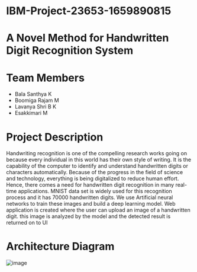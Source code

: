 # IBM-Project-23653-1659890815
# A Novel Method for Handwritten Digit Recognition System

# Team Members
- Bala Santhya K
- Boomiga Rajam M
- Lavanya Shri B K
- Esakkimari M

# Project Description
Handwriting recognition is one of the compelling research works going on because every individual in this world has their own style of writing. It is the capability of the computer to identify and understand handwritten digits or characters automatically. Because of the progress in the field of science and technology, everything is being digitalized to reduce human effort. Hence, there comes a need for handwritten digit recognition in many real-time applications. MNIST data set is widely used for this recognition process and it has 70000 handwritten digits. We use Artificial neural networks to train these images and build a deep learning model. Web application is created where the user can upload an image of a handwritten digit. this image is analyzed by the model and the detected result is returned on to UI

# Architecture Diagram
![image](https://user-images.githubusercontent.com/117270408/201925807-658ec654-c480-46e0-a605-29b93a807641.png)
